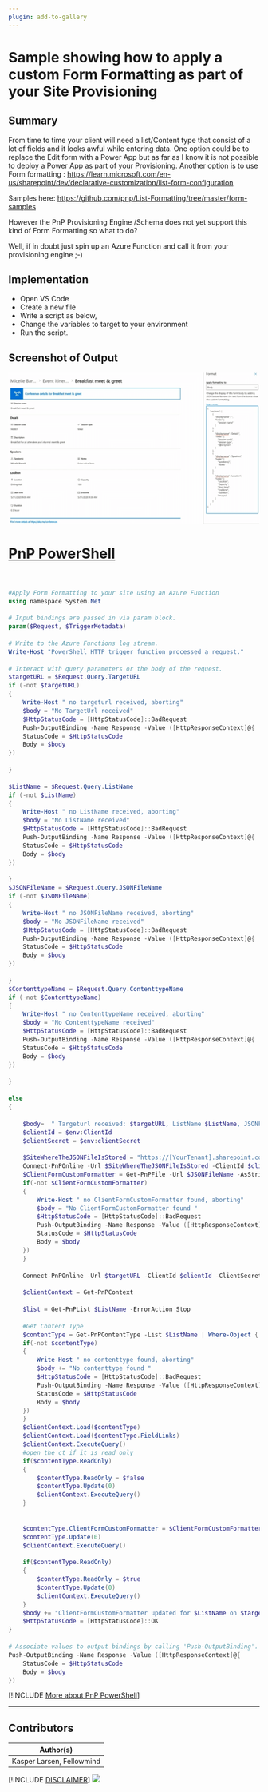 ```yaml
---
plugin: add-to-gallery
---
```


# Sample showing how to apply a custom Form Formatting as part of your Site Provisioning

## Summary

From time to time your client will need a list/Content type that consist of a lot of fields and it looks awful while entering data. One option could be to replace the Edit form with a Power App but as far as I know it is not possible to deploy a Power App as part of your Provisioning.
Another option is to use Form formatting :
https://learn.microsoft.com/en-us/sharepoint/dev/declarative-customization/list-form-configuration

Samples here: https://github.com/pnp/List-Formatting/tree/master/form-samples

However the PnP Provisioning Engine /Schema does not yet support this kind of Form Formatting so what to do?

Well, if in doubt just spin up an Azure Function and call it from your provisioning engine ;-)

## Implementation

- Open VS Code
- Create a new file
- Write a script as below,
- Change the variables to target to your environment
- Run the script.
 
## Screenshot of Output 

![Example Screenshot](assets/example.png)

# [PnP PowerShell](#tab/pnpps)
```powershell


#Apply Form Formatting to your site using an Azure Function
using namespace System.Net

# Input bindings are passed in via param block.
param($Request, $TriggerMetadata)

# Write to the Azure Functions log stream.
Write-Host "PowerShell HTTP trigger function processed a request."

# Interact with query parameters or the body of the request.
$targetURL = $Request.Query.TargetURL
if (-not $targetURL) 
{
    Write-Host " no targeturl received, aborting"
    $body = "No TargetUrl received"
    $HttpStatusCode = [HttpStatusCode]::BadRequest
    Push-OutputBinding -Name Response -Value ([HttpResponseContext]@{
    StatusCode = $HttpStatusCode
    Body = $body
})

}

$ListName = $Request.Query.ListName
if (-not $ListName) 
{
    Write-Host " no ListName received, aborting"
    $body = "No ListName received"
    $HttpStatusCode = [HttpStatusCode]::BadRequest
    Push-OutputBinding -Name Response -Value ([HttpResponseContext]@{
    StatusCode = $HttpStatusCode
    Body = $body
})

}
$JSONFileName = $Request.Query.JSONFileName
if (-not $JSONFileName) 
{
    Write-Host " no JSONFileName received, aborting"
    $body = "No JSONFileName received"
    $HttpStatusCode = [HttpStatusCode]::BadRequest
    Push-OutputBinding -Name Response -Value ([HttpResponseContext]@{
    StatusCode = $HttpStatusCode
    Body = $body
})

}
$ContenttypeName = $Request.Query.ContenttypeName
if (-not $ContenttypeName) 
{
    Write-Host " no ContenttypeName received, aborting"
    $body = "No ContenttypeName received"
    $HttpStatusCode = [HttpStatusCode]::BadRequest
    Push-OutputBinding -Name Response -Value ([HttpResponseContext]@{
    StatusCode = $HttpStatusCode
    Body = $body
})

}

else
{

    $body=  " Targeturl received: $targetURL, ListName $ListName, JSONFileName $JSONFileName ,ContenttypeName : $ContenttypeName"
    $clientId = $env:ClientId
    $clientSecret = $env:clientSecret
    
    $SiteWhereTheJSONFileIsStored = "https://[YourTenant].sharepoint.com/sites/[YourSite]" #could also be a parameter if required
    Connect-PnPOnline -Url $SiteWhereTheJSONFileIsStored -ClientId $clientId -ClientSecret $clientSecret
    $ClientFormCustomFormatter = Get-PnPFile -Url $JSONFileName -AsString
    if(-not $ClientFormCustomFormatter)
    {
        Write-Host " no ClientFormCustomFormatter found, aborting"
        $body = "No ClientFormCustomFormatter found "
        $HttpStatusCode = [HttpStatusCode]::BadRequest
        Push-OutputBinding -Name Response -Value ([HttpResponseContext]@{
        StatusCode = $HttpStatusCode
        Body = $body
    })    
    }
    
    Connect-PnPOnline -Url $targetURL -ClientId $clientId -ClientSecret $clientSecret 
    
    $clientContext = Get-PnPContext 

    $list = Get-PnPList $ListName -ErrorAction Stop

    #Get Content Type
    $contentType = Get-PnPContentType -List $ListName | Where-Object { $_.Name -eq $ContenttypeName -or $_.Name -eq "Element" }
    if(-not $contentType)
    {
        Write-Host " no contenttype found, aborting"
        $body += "No contenttype found "
        $HttpStatusCode = [HttpStatusCode]::BadRequest
        Push-OutputBinding -Name Response -Value ([HttpResponseContext]@{
        StatusCode = $HttpStatusCode
        Body = $body
    })  
    }
    $clientContext.Load($contentType)
    $clientContext.Load($contentType.FieldLinks)
    $clientContext.ExecuteQuery()
    #open the ct if it is read only
    if($contentType.ReadOnly)
    {
        $contentType.ReadOnly = $false    
        $contentType.Update(0)
        $clientContext.ExecuteQuery()
    }


    $contentType.ClientFormCustomFormatter = $ClientFormCustomFormatter
    $contentType.Update(0)
    $clientContext.ExecuteQuery()

    if($contentType.ReadOnly)
    {
        $contentType.ReadOnly = $true    
        $contentType.Update(0)
        $clientContext.ExecuteQuery()
    }
    $body += "ClientFormCustomFormatter updated for $ListName on $targetURL"
    $HttpStatusCode = [HttpStatusCode]::OK
}

# Associate values to output bindings by calling 'Push-OutputBinding'.
Push-OutputBinding -Name Response -Value ([HttpResponseContext]@{
    StatusCode = $HttpStatusCode
    Body = $body
})

```
[!INCLUDE [More about PnP PowerShell](../../docfx/includes/MORE-PNPPS.md)]
***

## Contributors

| Author(s) |
|-----------|
| Kasper Larsen, Fellowmind|

[!INCLUDE [DISCLAIMER](../../docfx/includes/DISCLAIMER.md)]
<img src="https://m365-visitor-stats.azurewebsites.net/script-samples/scripts/spo-apply-custom-form-formatting-json" aria-hidden="true" />
